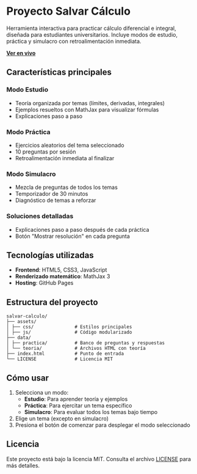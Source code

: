 # Proyecto Salvar Cálculo

Herramienta interactiva para practicar cálculo diferencial e integral, diseñada para estudiantes universitarios. Incluye modos de estudio, práctica y simulacro con retroalimentación inmediata.

**[Ver en vivo](https://zahir-r.github.io/salvar-calculo/)**

## Características principales

### Modo Estudio
- Teoría organizada por temas (límites, derivadas, integrales)
- Ejemplos resueltos con MathJax para visualizar fórmulas
- Explicaciones paso a paso

###  Modo Práctica
- Ejercicios aleatorios del tema seleccionado
- 10 preguntas por sesión
- Retroalimentación inmediata al finalizar

### Modo Simulacro
- Mezcla de preguntas de todos los temas
- Temporizador de 30 minutos
- Diagnóstico de temas a reforzar

### Soluciones detalladas
- Explicaciones paso a paso después de cada práctica
- Botón "Mostrar resolución" en cada pregunta

## Tecnologías utilizadas
- **Frontend**: HTML5, CSS3, JavaScript
- **Renderizado matemático**: MathJax 3
- **Hosting**: GitHub Pages

## Estructura del proyecto
```
salvar-calculo/
├── assets/
│ ├── css/               # Estilos principales
│ ├── js/                # Código modularizado
├── data/
│ ├── practica/          # Banco de preguntas y respuestas
│ └── teoria/            # Archivos HTML con teoría
├── index.html           # Punto de entrada
└── LICENSE              # Licencia MIT
```

## Cómo usar
1. Selecciona un modo:
   - **Estudio**: Para aprender teoría y ejemplos
   - **Práctica**: Para ejercitar un tema específico
   - **Simulacro**: Para evaluar todos los temas bajo tiempo
2. Elige un tema (excepto en simulacro)
3. Presiona el botón de comenzar para desplegar el modo seleccionado

## Licencia
Este proyecto está bajo la licencia MIT. Consulta el archivo [LICENSE](LICENSE) para más detalles.
